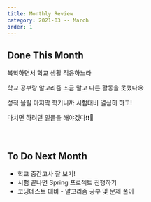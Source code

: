 ```yaml
---
title: Monthly Review
category: 2021-03 -- March
order: 1
---
```




## Done This Month

복학하면서 학교 생활 적응하느라

학교 공부랑 알고리즘 조금 말고 다른 활동을 못했다😢

성적 올릴 마지막 학기니까 시험대비 열심히 하고!

마치면 하려던 일들을 해야겠다❗❗🥴



<br>

## To Do Next Month

- 학교 중간고사 잘 보기!
- 시험 끝나면 Spring 프로젝트 진행하기
- 코딩테스트 대비 - 알고리즘 공부 및 문제 풀이
